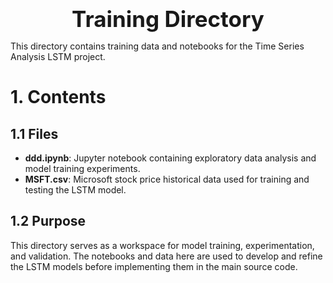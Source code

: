 <div style="font-size:2.5em; font-weight:bold; text-align:center; margin-top:20px;">Training Directory</div>

This directory contains training data and notebooks for the Time Series Analysis LSTM project.

# 1. Contents

## 1.1 Files

- **ddd.ipynb**: Jupyter notebook containing exploratory data analysis and model training experiments.
- **MSFT.csv**: Microsoft stock price historical data used for training and testing the LSTM model.

## 1.2 Purpose

This directory serves as a workspace for model training, experimentation, and validation. The notebooks and data here are used to develop and refine the LSTM models before implementing them in the main source code. 